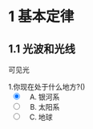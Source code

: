 # 1 基本定律
## 1.1 光波和光线
可见光

<style>
.divCss{
	margin-bottom: 10px;
}
.olCss{
	padding-left: 20px;
    margin-top: 0px;
    margin-bottom: 0px;
	margin-left: 40px;
}
.inputClass {
	float:left;
	margin-left: -50px;
}
.liRight {
	
}
</style>


<div class="divCss">
1.你现在处于什么地方?()
	<ol type="A" start="" class="olCss" >
		<input class="inputClass" type="radio" name="place" value="A" checked="checked" /><li class="liRight">银河系</li>
		<input class="inputClass" type="radio" name="place" value="B" /><li class="liRight">太阳系</li>
		<input class="inputClass" type="radio" name="place" value="C" /><li class="liRight">地球</li>
	</ol>
</div>
<div class="divCss">